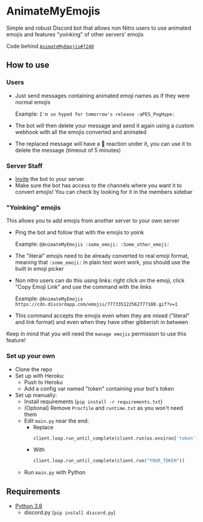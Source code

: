 # AnimateMyEmojis
Simple and robust Discord bot that allows non Nitro users to use animated emojis and features "yoinking" of other servers' emojis

Code behind [`AnimateMyEmojis#7240`](https://discord.com/oauth2/authorize?client_id=812756332905365504&permissions=1610689600&scope=bot)

## How to use
### Users
- Just send messages containing animated emoji names as if they were normal emojis

  Example: `I'm so hyped for tomorrow's release :aPES_PogHype:`
- The bot will then delete your message and send it again using a custom webhook with all the emojis converted and animated
- The replaced message will have a 🚫 reaction under it, you can use it to delete the message (timeout of 5 minutes)

### Server Staff
- [Invite](https://discord.com/oauth2/authorize?client_id=812756332905365504&permissions=1610689600&scope=bot) the bot to your server
- Make sure the bot has access to the channels where you want it to convert emojis! You can check by looking for it in the members sidebar

### "Yoinking" emojis
This allows you to add emojis from another server to your own server
- Ping the bot and follow that with the emojis to yoink

  Example: `@AnimateMyEmojis :some_emoji: :Some_other_emoji:`
- The "literal" emojis need to be already converted to real emoji format, meaning that `:some_emoji:` in plain text wont work, you should use the built in emoji picker
- Non nitro users can do this using links: right click on the emoji, click "Copy Emoji Link" and use the command with the links

  Example: `@AnimateMyEmojis https://cdn.discordapp.com/emojis/777335122562777108.gif?v=1`
- This command accepts the emojis even when they are mixed ("literal" and link format) and even when they have other gibberish in between

Keep in mind that you will need the `manage emojis` permission to use this feature!

### Set up your own
- Clone the repo
- Set up with Heroku:
  - Push to Heroku
  - Add a config var named "token" containing your bot's token
- Set up manually:
  - Install requirements (`pip install -r requirements.txt`)
  - (Optional) Remove `Procfile` and `runtime.txt` as you won't need them
  - Edit `main.py` near the end:
    - Replace
      ```python
      client.loop.run_until_complete(client.run(os.environ['token']))
      ```
    - With
      ```python
      client.loop.run_until_complete(client.run("YOUR_TOKEN"))
      ```
  - Run `main.py` with Python

## Requirements
- [Python 3.8](https://www.python.org/downloads/)
   - discord.py (`pip install discord.py`)
